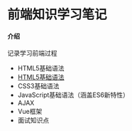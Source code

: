 # 前端知识学习笔记

#### 介绍
记录学习前端过程

- HTML5基础语法
- [HTML5基础语法](./HTML)
- CSS3基础语法
- JavaScript基础语法（涵盖ES6新特性）
- AJAX
- Vue框架
- 面试知识点



